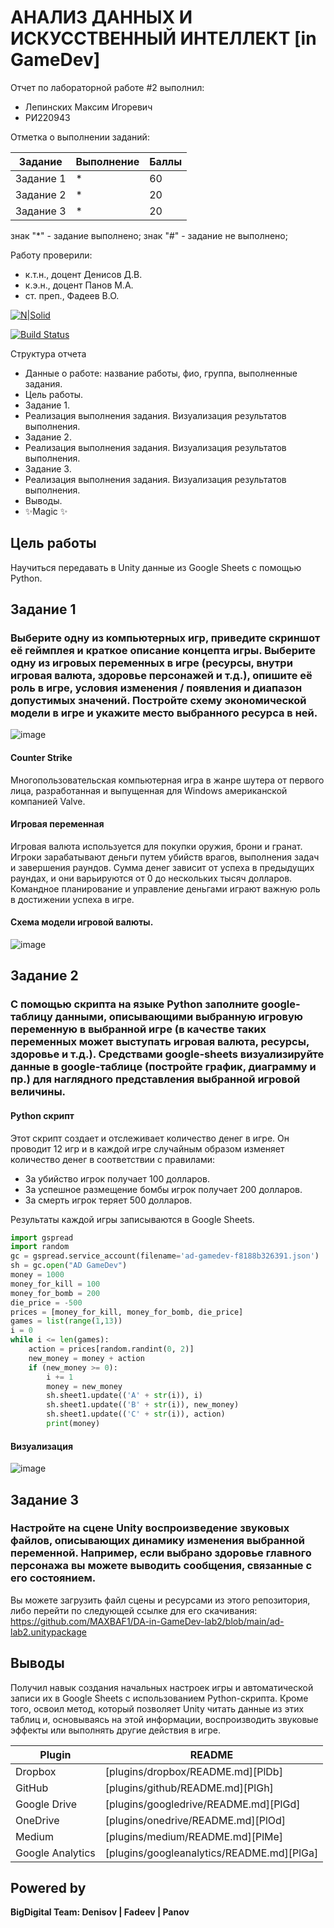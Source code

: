 # АНАЛИЗ ДАННЫХ И ИСКУССТВЕННЫЙ ИНТЕЛЛЕКТ [in GameDev]
Отчет по лабораторной работе #2 выполнил:
- Лепинских Максим Игоревич
- РИ220943

Отметка о выполнении заданий:

| Задание | Выполнение | Баллы |
| ------ | ------ | ------ |
| Задание 1 | * | 60 |
| Задание 2 | * | 20 |
| Задание 3 | * | 20 |

знак "*" - задание выполнено; знак "#" - задание не выполнено;

Работу проверили:
- к.т.н., доцент Денисов Д.В.
- к.э.н., доцент Панов М.А.
- ст. преп., Фадеев В.О.

[![N|Solid](https://cldup.com/dTxpPi9lDf.thumb.png)](https://nodesource.com/products/nsolid)

[![Build Status](https://travis-ci.org/joemccann/dillinger.svg?branch=master)](https://travis-ci.org/joemccann/dillinger)

Структура отчета

- Данные о работе: название работы, фио, группа, выполненные задания.
- Цель работы.
- Задание 1.
- Реализация выполнения задания. Визуализация результатов выполнения.
- Задание 2.
- Реализация выполнения задания. Визуализация результатов выполнения.
- Задание 3.
- Реализация выполнения задания. Визуализация результатов выполнения.
- Выводы.
- ✨Magic ✨

## Цель работы
Научиться передавать в Unity данные из Google Sheets с помощью Python.

## Задание 1
### Выберите одну из компьютерных игр, приведите скриншот её геймплея и краткое описание концепта игры. Выберите одну из игровых переменных в игре (ресурсы, внутри игровая валюта, здоровье персонажей и т.д.), опишите её роль в игре, условия изменения / появления и диапазон допустимых значений. Постройте схему экономической модели в игре и укажите место выбранного ресурса в ней.
![image](https://github.com/MAXBAF1/DA-in-GameDev-lab2/assets/63009846/e3b498e4-5da1-4238-937d-728d795659d1)
#### Counter Strike
Многопользовательская компьютерная игра в жанре шутера от первого лица, разработанная и выпущенная для Windows американской компанией Valve.
#### Игровая переменная
Игровая валюта используется для покупки оружия, брони и гранат. Игроки зарабатывают деньги путем убийств врагов, выполнения задач и завершения раундов. Сумма денег зависит от успеха в предыдущих раундах, и они варьируются от 0 до нескольких тысяч долларов. Командное планирование и управление деньгами играют важную роль в достижении успеха в игре.
#### Схема модели игровой валюты.
![image](https://github.com/MAXBAF1/DA-in-GameDev-lab2/assets/63009846/5c14132c-d650-45b8-b0db-15811e794de1)

## Задание 2
### С помощью скрипта на языке Python заполните google-таблицу данными, описывающими выбранную игровую переменную в выбранной игре (в качестве таких переменных может выступать игровая валюта, ресурсы, здоровье и т.д.). Средствами google-sheets визуализируйте данные в google-таблице (постройте график, диаграмму и пр.) для наглядного представления выбранной игровой величины.
#### Python скрипт
Этот скрипт создает и отслеживает количество денег в игре. Он проводит 12 игр и в каждой игре случайным образом изменяет количество денег в соответствии с правилами:
- За убийство игрок получает 100 долларов.
- За успешное размещение бомбы игрок получает 200 долларов.
- За смерть игрок теряет 500 долларов.

Результаты каждой игры записываются в Google Sheets.

```py
import gspread
import random
gc = gspread.service_account(filename='ad-gamedev-f8188b326391.json')
sh = gc.open("AD GameDev")
money = 1000
money_for_kill = 100
money_for_bomb = 200
die_price = -500
prices = [money_for_kill, money_for_bomb, die_price]
games = list(range(1,13))
i = 0
while i <= len(games):
    action = prices[random.randint(0, 2)]
    new_money = money + action
    if (new_money >= 0):
        i += 1
        money = new_money
        sh.sheet1.update(('A' + str(i)), i)
        sh.sheet1.update(('B' + str(i)), new_money)
        sh.sheet1.update(('C' + str(i)), action)
        print(money)
```
#### Визуализация
![image](https://github.com/MAXBAF1/DA-in-GameDev-lab2/assets/63009846/26e31034-5a02-4766-b4ba-a8fbbc2e3921)

## Задание 3
### Настройте на сцене Unity воспроизведение звуковых файлов, описывающих динамику изменения выбранной переменной. Например, если выбрано здоровье главного персонажа вы можете выводить сообщения, связанные с его состоянием.
Вы можете загрузить файл сцены и ресурсами из этого репозитория, либо перейти по следующей ссылке для его скачивания: https://github.com/MAXBAF1/DA-in-GameDev-lab2/blob/main/ad-lab2.unitypackage

## Выводы

Получил навык создания начальных настроек игры и автоматической записи их в Google Sheets с использованием Python-скрипта. Кроме того, освоил метод, который позволяет Unity читать данные из этих таблиц и, основываясь на этой информации, воспроизводить звуковые эффекты или выполнять другие действия в игре.

| Plugin | README |
| ------ | ------ |
| Dropbox | [plugins/dropbox/README.md][PlDb] |
| GitHub | [plugins/github/README.md][PlGh] |
| Google Drive | [plugins/googledrive/README.md][PlGd] |
| OneDrive | [plugins/onedrive/README.md][PlOd] |
| Medium | [plugins/medium/README.md][PlMe] |
| Google Analytics | [plugins/googleanalytics/README.md][PlGa] |

## Powered by

**BigDigital Team: Denisov | Fadeev | Panov**
